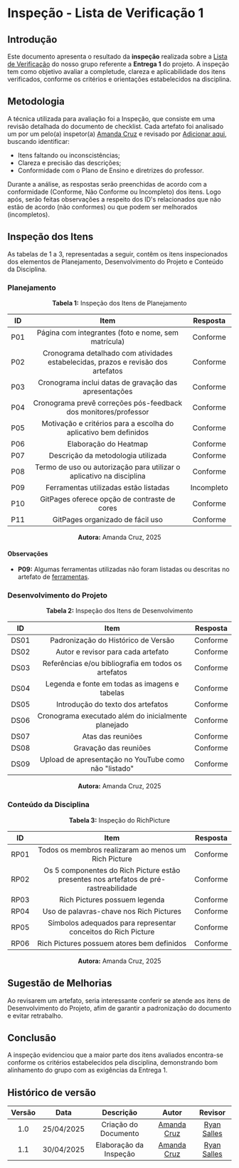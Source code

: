 # Inspeção - Lista de Verificação 1

## Introdução

Este documento apresenta o resultado da **inspeção** realizada sobre a [Lista de Verificação](../../verificacao/grupo/checklist_1.md) do nosso grupo referente a **Entrega 1** do projeto. A inspeção tem como objetivo avaliar a completude, clareza e aplicabilidade dos itens verificados, conforme os critérios e orientações estabelecidos na disciplina.

## Metodologia

A técnica utilizada para avaliação foi a Inspeção, que consiste em uma revisão detalhada do documento de checklist. Cada artefato foi analisado um por um pelo(a) inspetor(a) [Amanda Cruz](https://github.com/mandicrz) e revisado por [Adicionar aqui](), buscando identificar:

- Itens faltando ou inconscistências;
- Clareza e precisão das descrições;
- Conformidade com o Plano de Ensino e diretrizes do professor.

Durante a análise, as respostas serão preenchidas de acordo com a conformidade (Conforme, Não Conforme ou Incompleto) dos itens. Logo após, serão feitas observações a respeito dos ID's relacionados que não estão de acordo (não conformes) ou que podem ser melhorados (incompletos).

## Inspeção dos Itens

As tabelas de 1 a 3, representadas a seguir, contêm os itens inspecionados dos elementos de Planejamento, Desenvolvimento do Projeto e Conteúdo da Disciplina.

### Planejamento

<p align="center"><strong>Tabela 1:</strong> Inspeção dos Itens de Planejamento</p>

<center>

| **ID** |                                     **Item**                                      | **Resposta** |
| :----: | :-------------------------------------------------------------------------------: | :----------: |
|  P01   |                Página com integrantes (foto e nome, sem matrícula)                |   Conforme   |
|  P02   | Cronograma detalhado com atividades estabelecidas, prazos e revisão dos artefatos |   Conforme   |
|  P03   |               Cronograma inclui datas de gravação das apresentações               |   Conforme   |
|  P04   |          Cronograma prevê correções pós-feedback dos monitores/professor          |   Conforme   |
|  P05   |         Motivação e critérios para a escolha do aplicativo bem definidos          |   Conforme   |
|  P06   |                               Elaboração do Heatmap                               |   Conforme   |
|  P07   |                        Descrição da metodologia utilizada                         |   Conforme   |
|  P08   |       Termo de uso ou autorização para utilizar o aplicativo na disciplina        |   Conforme   |
|  P09   |                       Ferramentas utilizadas estão listadas                       |  Incompleto  |
|  P10   |                   GitPages oferece opção de contraste de cores                    |   Conforme   |
|  P11   |                         GitPages organizado de fácil uso                          |   Conforme   |

</center>

<p align="center"><strong>Autora:</strong> Amanda Cruz, 2025</p>

#### Observações

- **P09:** Algumas ferramentas utilizadas não foram listadas ou descritas no artefato de [ferramentas](../../planejamento/ferramentas.md).

### Desenvolvimento do Projeto

<p align="center"><strong>Tabela 2:</strong> Inspeção dos Itens de Desenvolvimento</p>

<center>

| **ID** |                       **Item**                       | **Resposta** |
| :----: | :--------------------------------------------------: | :----------: |
|  DS01  |         Padronização do Histórico de Versão          |   Conforme   |
|  DS02  |          Autor e revisor para cada artefato          |   Conforme   |
|  DS03  | Referências e/ou bibliografia em todos os artefatos  |   Conforme   |
|  DS04  |    Legenda e fonte em todas as imagens e tabelas     |   Conforme   |
|  DS05  |          Introdução do texto dos artefatos           |   Conforme   |
|  DS06  | Cronograma executado além do inicialmente planejado  |   Conforme   |
|  DS07  |                  Atas das reuniões                   |   Conforme   |
|  DS08  |                Gravação das reuniões                 |   Conforme   |
|  DS09  | Upload de apresentação no YouTube como não "listado" |   Conforme   |

</center>

<p align="center"><strong>Autora:</strong> Amanda Cruz, 2025</p>


### Conteúdo da Disciplina

<p align="center"><strong>Tabela 3:</strong> Inspeção do RichPicture</p>

<center>

| **ID** |                                       **Item**                                        | **Resposta** |
| :----: | :-----------------------------------------------------------------------------------: | :----------: |
|  RP01  |                 Todos os membros realizaram ao menos um Rich Picture                  |   Conforme   |
|  RP02  | Os 5 componentes do Rich Picture estão presentes nos artefatos de pré-rastreabilidade |   Conforme   |
|  RP03  |                             Rich Pictures possuem legenda                             |   Conforme   |
|  RP04  |                        Uso de palavras-chave nos Rich Pictures                        |   Conforme   |
|  RP05  |             Símbolos adequados para representar conceitos do Rich Picture             |   Conforme   |
|  RP06  |                      Rich Pictures possuem atores bem definidos                       |   Conforme   |

</center>

<p align="center"><strong>Autora:</strong> Amanda Cruz, 2025</p>

## Sugestão de Melhorias

Ao revisarem um artefato, seria interessante conferir se atende aos itens de Desenvolvimento do Projeto, afim de garantir a padronização do documento e evitar retrabalho.

## Conclusão

A inspeção evidenciou que a maior parte dos itens avaliados encontra-se conforme os critérios estabelecidos pela disciplina, demonstrando bom alinhamento do grupo com as exigências da Entrega 1.

## Histórico de versão

| Versão |    Data    |      Descrição       |                   Autor                    |                   Revisor                   |
| :----: | :--------: | :------------------: | :----------------------------------------: | :-----------------------------------------: |
|  1.0   | 25/04/2025 | Criação do Documento | [Amanda Cruz](https://github.com/mandicrz) | [Ryan Salles](https://github.com/RA-Salles) |
|  1.1   | 30/04/2025 | Elaboração da Inspeção | [Amanda Cruz](https://github.com/mandicrz) | [Ryan Salles](https://github.com/RA-Salles) |